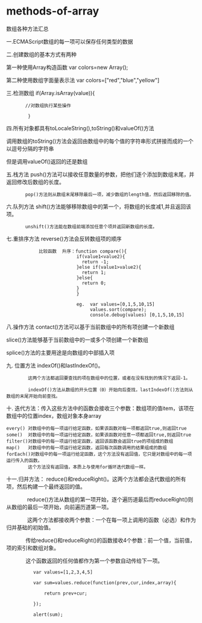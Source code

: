 # methods-of-array
数组各种方法汇总

一.ECMAScript数组的每一项可以保存任何类型的数据

二.创建数组的基本方式有两种

第一种使用Array构造函数 var colors=new Array();

第二种使用数组字面量表示法 var colors=["red","blue","yellow"]

三.检测数组 if(Array.isArray(value)){

           //对数组执行某些操作
           
            }
            
四.所有对象都具有toLocaleString(),toString()和valueOf()方法

   调用数组的toString()方法会返回由数组中的每个值的字符串形式拼接而成的一个以逗号分隔的字符串
   
   但是调用valueOf()返回的还是数组
   
五.栈方法   push()方法可以接收任意数量的参数，把他们逐个添加到数组末尾，并返回修改后数组的长度。

           pop()方法则从数组末尾移除最后一项，减少数组的length值，然后返回移除的值。
           
六.队列方法 shift()方法能够移除数组中的第一个，将数组的长度减1,并且返回该项。    

           unshift()方法能在数组前端添加任意个项并返回新数组的长度。
           
七.重排序方法     reverse()方法会反转数组项的顺序
                
                比较函数  升序：function compare(){
                              if(value1<value2){
                                return -1;
                              }else if(value1>value2){
                                return 1;
                              }else{
                                return 0;
                              }
                              }
                              
                              eg.  var values=[0,1,5,10,15]
                                   values.sort(compare);
                                   console.debug(values) [0,1,5,10,15]
               
八.操作方法
   contact()方法可以基于当前数组中的所有项创建一个新数组
   
   slice()方法能够基于当前数组中的一或多个项创建一个新数组
   
   splice()方法的主要用途是向数组的中部插入项
   
九. 位置方法 indexOf()和lastIndexOf()。

            这两个方法都返回要查找的项在数组中的位置，或者在没有找到的情况下返回-1。
            
            indexOf()方法从数组的开头位置（0）开始向后查找，lastIndexOf()方法则从数组的末尾开始向前查找。
            
十. 迭代方法：传入这些方法中的函数会接收三个参数：数组项的值item，该项在数组中的位置index，数组对象本身array
    
    every() 对数组中的每一项运行给定函数，如果该函数对每一项都返回true,则返回true
    some()  对数组中的每一项运行给定函数，如果该函数对任意一项都返回true,则返回true
    filter()对数组中的每一项运行给定函数，返回该函数会返回true的项组成的数组
    map()   对数组中的每一项运行给定函数，返回每次函数调用的结果组成的数组
    forEach()对数组中的每一项运行给定函数，这个方法没有返回值，它只是对数组中的每一项运行传入的函数。
            这个方法没有返回值，本质上与使用for循环迭代数组一样。
            
十一.归并方法： reduce()和reduceRight()。这两个方法都会迭代数组的所有项，然后构建一个最终返回的值。

               reduce()方法从数组的第一项开始，逐个遍历道最后而reduceRight()则从数组的最后一项开始，向前遍历道第一项。
               
               这两个方法都接收两个参数：一个在每一项上调用的函数（必选）和作为归并基础的初始值。
               
              传给reduce()和reduceRight()的函数接收4个参数：前一个值，当前值，项的索引和数组对象。
              
              这个函数返回的任何值都作为第一个参数自动传给下一项。
              
              var values=[1,2,3,4,5]
              
              var sum=values.reduce(function(prev,cur,index,array){
              
                  return prev+cur;
                  
              });
              
              alert(sum);
    
            
             
